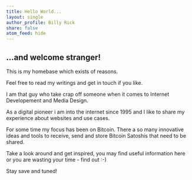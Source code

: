 ```yaml
---
title: Hello World...
layout: single
author_profile: Billy Rick
share: false
atom_feed: hide
---
```


## ...and welcome stranger!
This is my homebase which exists of reasons.

Feel free to read my writings and get in touch if you like.

I am that guy who take crap off someone when it comes to Internet Developement and Media Design.

As a digital pioneer i am into the internet since 1995 and I like to share my experience about websites and use cases.

For some time my focus has been on Bitcoin.  There a so many innovative ideas and tools to receive, send and store Bitcoin Satoshis that need to be shared.

Take a look around and get inspired, you may find useful information here or you are wasting your time - find out :-)


Stay save and tuned!

